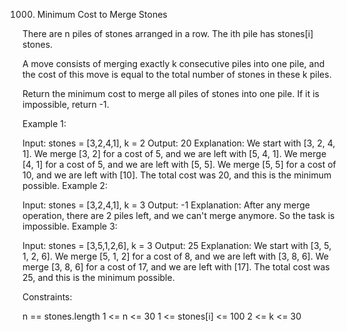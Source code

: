 1000. Minimum Cost to Merge Stones



There are n piles of stones arranged in a row. The ith pile has stones[i] stones.

A move consists of merging exactly k consecutive piles into one pile, and the cost of this move is equal to the total number of stones in these k piles.

Return the minimum cost to merge all piles of stones into one pile. If it is impossible, return -1.

 

Example 1:

Input: stones = [3,2,4,1], k = 2
Output: 20
Explanation: We start with [3, 2, 4, 1].
We merge [3, 2] for a cost of 5, and we are left with [5, 4, 1].
We merge [4, 1] for a cost of 5, and we are left with [5, 5].
We merge [5, 5] for a cost of 10, and we are left with [10].
The total cost was 20, and this is the minimum possible.
Example 2:

Input: stones = [3,2,4,1], k = 3
Output: -1
Explanation: After any merge operation, there are 2 piles left, and we can't merge anymore.  So the task is impossible.
Example 3:

Input: stones = [3,5,1,2,6], k = 3
Output: 25
Explanation: We start with [3, 5, 1, 2, 6].
We merge [5, 1, 2] for a cost of 8, and we are left with [3, 8, 6].
We merge [3, 8, 6] for a cost of 17, and we are left with [17].
The total cost was 25, and this is the minimum possible.
 

Constraints:

n == stones.length
1 <= n <= 30
1 <= stones[i] <= 100
2 <= k <= 30